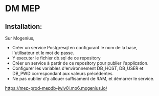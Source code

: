 # DM MEP
## Installation:
Sur Mogenius, 
  - Créer un service Postgresql en configurant le nom de la base, l'utilisateur et le mot de passe.
  - Y executer le fichier db.sql de ce repository
  - Créer un service à partir de ce repository pour publier l'application.
  - Configurer les variables d'environnement DB_HOST, DB_USER et DB_PWD correspondant aux valeurs précédentes.
  - Ne pas oublier d'y allouer suffisament de RAM, et démarrer le service.
  
  https://mep-prod-mepdb-jwly0i.mo6.mogenius.io/
